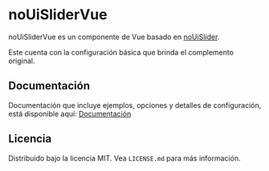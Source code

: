 # noUiSliderVue

noUiSliderVue es un componente de Vue basado en [noUiSlider](https://github.com/leongersen/noUiSlider).

Este cuenta con la configuración básica que brinda el complemento original.

## Documentación

Documentación que incluye ejemplos, opciones y detalles de configuración, está disponible aquí: [Documentación](https://singlecode.net/docs/nouislider-vue/installation)

## Licencia
Distribuido bajo la licencia MIT. Vea `LICENSE.md` para más información.
